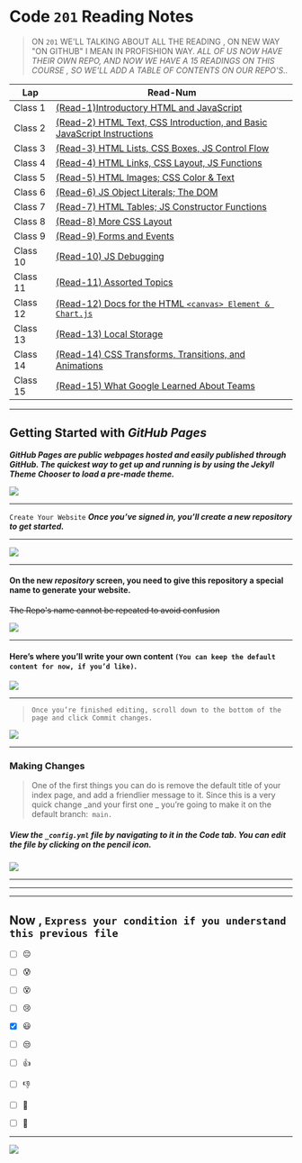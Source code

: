 # Code `201` Reading Notes


> ON `201` WE'LL TALKING ABOUT ALL THE READING , ON NEW WAY "ON GITHUB" I MEAN IN PROFISHION WAY.
 > *ALL OF US NOW HAVE THEIR OWN REPO, AND NOW WE HAVE A 15 READINGS ON THIS COURSE , SO WE'LL ADD A TABLE OF CONTENTS ON OUR REPO'S..*


|     Lap           | Read-Num                                                                                                   |  
|  ---------------  | -------------------------------------------------------------------------------------------------------    | 
|    Class 1        | [(Read-1)Introductory HTML and JavaScript](https://dana-kiswani.github.io/201-reading-note/class-01)       | 
|    Class 2        | [(Read-2) HTML Text, CSS Introduction, and Basic JavaScript Instructions](https://dana-kiswani.github.io/201-reading-note/class-02)| 
|    Class 3        | [(Read-3) HTML Lists, CSS Boxes, JS Control Flow](https://dana-kiswani.github.io/201-reading-note/class-03)| 
|    Class 4        | [(Read-4) HTML Links, CSS Layout, JS Functions](https://dana-kiswani.github.io/201-reading-note/class-04)  | 
|    Class 5        | [(Read-5) HTML Images; CSS Color & Text](https://dana-kiswani.github.io/201-reading-note/class-05)         | 
|    Class 6        | [(Read-6) JS Object Literals; The DOM](https://dana-kiswani.github.io/201-reading-note/class-06)           | 
|    Class 7        | [(Read-7) HTML Tables; JS Constructor Functions](https://dana-kiswani.github.io/201-reading-note/class-07) | 
|    Class 8        | [(Read-8) More CSS Layout](https://dana-kiswani.github.io/201-reading-note/class-08)                       | 
|    Class 9        | [(Read-9) Forms and Events]()                                                                              |
|    Class 10       | [(Read-10) JS Debugging]()                                                                                 | 
|    Class 11       | [(Read-11) Assorted Topics]()                                                                              | 
|    Class 12       | [(Read-12) Docs for the HTML `<canvas> Element & Chart.js`]()                                              | 
|    Class 13       | [(Read-13) Local Storage ]()                                                                               | 
|    Class 14       | [(Read-14) CSS Transforms, Transitions, and Animations]()                                                  | 
|    Class 15       | [(Read-15) What Google Learned About Teams]()                                                              | 

<hr>





## Getting Started with _GitHub Pages_


***GitHub Pages are public webpages hosted and easily published through GitHub. The quickest way to get up and running is by using the Jekyll Theme Chooser to load a pre-made theme.***

![]( https://speckyboy.com/wp-content/uploads/2013/03/github-pages-featured-image-screen.png)

<hr>

```Create Your Website```
***Once you’ve signed in, you’ll create a new repository to get started.***
<hr>

![](https://guides.github.com/features/pages/create-new-repo-button.png)

<hr>

#### On the new _repository_ screen, you need to give this repository a special name to generate your website. 
~~The Repo's name cannot be repeated to avoid confusion~~

![](https://guides.github.com/features/pages/create-new-repo-screen.png)

<hr>

#### Here’s where you’ll write your own content `(You can keep the default content for now, if you’d like)`.
![](https://guides.github.com/features/pages/code-editor.png)
<hr>

> `Once you’re finished editing, scroll down to the bottom of the page and click Commit changes.`


![](https://guides.github.com/features/pages/commit-edits.png)

<hr>

### Making Changes
> One of the first things you can do is remove the default title of your index page, and add a friendlier message to it. Since this is a very quick change _and your first one _ you’re going to make it on the default branch:` main.`

##### View the `_config.yml` file by navigating to it in the **Code** tab. You can edit the file by clicking on the pencil icon.

![](https://guides.github.com/features/pages/edit-file.png)

<hr>
<hr>
<hr>

 

##  Now , `Express your condition if you understand this previous file `

 - [ ]  :pensive:  <br>
 - [ ]  :cold_sweat: <br>
 - [ ]  :dizzy_face:<br>
 - [ ]  :cry: <br>
 - [x]  :smiley: <br>
 - [ ]  :unamused: <br>
 - [ ]  :thumbsup:  <br>
 - [ ]  :-1: <br>
 - [ ]  :muscle: <br>
 - [ ]  :100: <br>


<hr>

[![](https://assets.website-files.com/5d440ec0b47bfbe0f4ca8018/5d440ec0b47bfbe73aca81e3_button.gif)](https://dana-kiswani.github.io/201-reading-note/)


